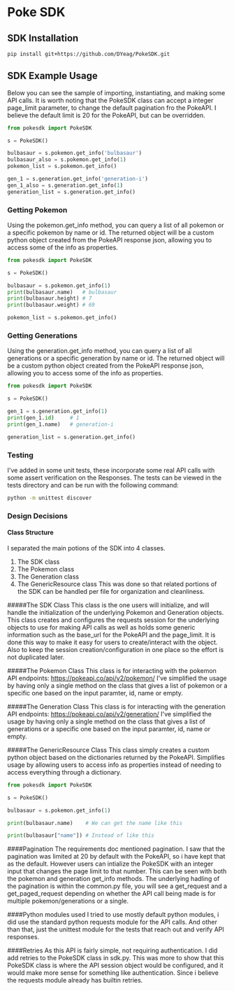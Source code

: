 # Poke SDK

## SDK Installation

```bash
pip install git+https://github.com/DYeag/PokeSDK.git
```

<!-- Start SDK Example Usage [usage] -->
## SDK Example Usage

Below you can see the sample of importing, instantiating, and making some API calls.
It is worth noting that the PokeSDK class can accept a integer page_limit parameter, to change the default pagination fro the PokeAPI.
I believe the default limit is 20 for the PokeAPI, but can be overridden.

```python
from pokesdk import PokeSDK

s = PokeSDK()

bulbasaur = s.pokemon.get_info('bulbasaur')
bulbasaur_also = s.pokemon.get_info(1)
pokemon_list = s.pokemon.get_info()

gen_1 = s.generation.get_info('generation-i')
gen_1_also = s.generation.get_info(1)
generation_list = s.generation.get_info()

```

### Getting Pokemon

Using the pokemon.get_info method, you can query a list of all pokemon or a specific pokemon by name or id.
The returned object will be a custom python object created from the PokeAPI response json, allowing you to access some of the info as properties.

```python
from pokesdk import PokeSDK

s = PokeSDK()

bulbasaur = s.pokemon.get_info(1)
print(bulbasaur.name)   # bulbasaur
print(bulbasaur.height) # 7
print(bulbasaur.weight) # 69

pokemon_list = s.pokemon.get_info()

```

### Getting Generations

Using the generation.get_info method, you can query a list of all generations or a specific generation by name or id.
The returned object will be a custom python object created from the PokeAPI response json, allowing you to access some of the info as properties.

```python
from pokesdk import PokeSDK

s = PokeSDK()

gen_1 = s.generation.get_info(1)
print(gen_1.id)     # 1
print(gen_1.name)   # generation-i

generation_list = s.generation.get_info()

```

### Testing

I've added in some unit tests, these incorporate some real API calls with some assert verification on the Responses.
The tests can be viewed in the tests directory and can be run with the following command:
```bash
python -m unittest discover
```

### Design Decisions

#### Class Structure
I separated the main potions of the SDK into 4 classes.
1. The SDK class
2. The Pokemon class
3. The Generation class
4. The GenericResource class
This was done so that related portions of the SDK can be handled per file for organization and cleanliness.

#####The SDK Class
This class is the one users will initialize, and will handle the initialization of the underlying Pokemon and Generation objects.
This class creates and configures the requests session for the underlying objects to use for making API calls as well as holds some generic information such as the base_url for the PokeAPI and the page_limit.
It is done this way to make it easy for users to create/interact with the object. Also to keep the session creation/configuration in one place so the effort is not duplicated later.

#####The Pokemon Class
This class is for interacting with the pokemon API endpoints: https://pokeapi.co/api/v2/pokemon/
I've simplified the usage by having only a single method on the class that gives a list of pokemon or a specific one based on the input paramter, id, name or empty.

#####The Generation Class
This class is for interacting with the generation API endpoints: https://pokeapi.co/api/v2/generation/
I've simplified the usage by having only a single method on the class that gives a list of generations or a specific one based on the input paramter, id, name or empty.

#####The GenericResource Class
This class simply creates a custom python object based on the dictionaries returned by the PokeAPI.
Simplifies usage by allowing users to access info as properties instead of needing to access everything through a dictionary.
```python
from pokesdk import PokeSDK

s = PokeSDK()

bulbasaur = s.pokemon.get_info(1)

print(bulbasaur.name)    # We can get the name like this

print(bulbasaur["name"]) # Instead of like this

```

####Pagination
The requirements doc mentioned pagination. I saw that the pagination was limited at 20 by default with the PokeAPI, so i have kept that as the default.
However users can intialize the PokeSDK with an integer input that changes the page limit to that number. This can be seen with both the pokemon and generation get_info methods.
The underlying hadling of the pagination is within the common.py file, you will see a get_request and a get_paged_request depending on whether the API call being made is for multiple pokemon/generations or a single.

####Python modules used
I tried to use mostly default python modules, i did use the standard python requests module for the API calls.
And other than that, just the unittest module for the tests that reach out and verify API responses.

####Retries
As this API is fairly simple, not requiring authentication. I did add retries to the PokeSDK class in sdk.py.
This was more to show that this PokeSDK class is where the API session object would be configured, and it would make more sense for something like authentication.
Since i believe the requests module already has builtin retries.


<!-- End SDK Example Usage [usage] -->
